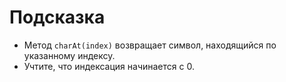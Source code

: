 # Подсказка

- Метод `charAt(index)` возвращает символ, находящийся по указанному индексу.
- Учтите, что индексация начинается с 0.